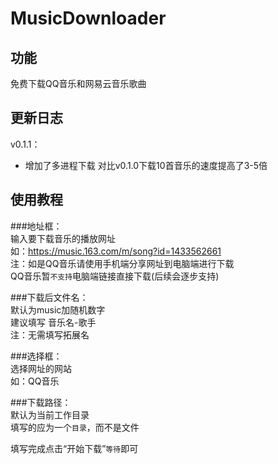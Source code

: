 # MusicDownloader

## 功能 ##
免费下载QQ音乐和网易云音乐歌曲

## 更新日志 ##
v0.1.1：
- 增加了多进程下载 对比v0.1.0下载10首音乐的速度提高了3-5倍

## 使用教程 
###地址框：<br>
 输入要下载音乐的播放网址<br>
 如：https://music.163.com/m/song?id=1433562661 <br>
 注：如是QQ音乐请使用手机端分享网址到电脑端进行下载<br>
     QQ音乐暂`不支持`电脑端链接直接下载(后续会逐步支持)

###下载后文件名：<br>
 默认为music加随机数字<br>
 建议填写 音乐名-歌手<br>
 注：无需填写拓展名

###选择框：<br>
 选择网址的网站<br>
 如：QQ音乐

###下载路径：<br>
 默认为当前工作目录<br>
 填写的应为一个`目录`，而不是文件

填写完成点击“开始下载”`等待`即可
